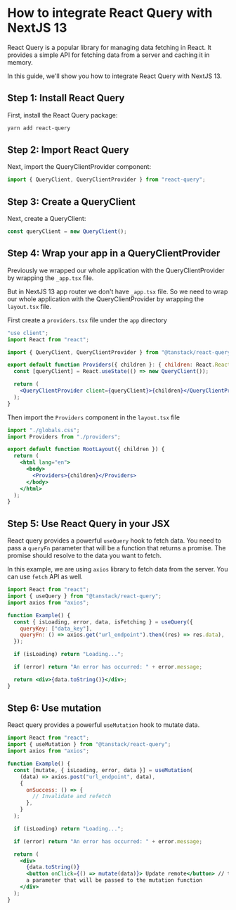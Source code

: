 # How to integrate React Query with NextJS 13

React Query is a popular library for managing data fetching in React. It provides a simple API for fetching data from a server and caching it in memory.

In this guide, we'll show you how to integrate React Query with NextJS 13.

## Step 1: Install React Query

First, install the React Query package:

```sh
yarn add react-query
```

## Step 2: Import React Query

Next, import the QueryClientProvider component:

```jsx
import { QueryClient, QueryClientProvider } from "react-query";
```

## Step 3: Create a QueryClient

Next, create a QueryClient:

```jsx
const queryClient = new QueryClient();
```

## Step 4: Wrap your app in a QueryClientProvider

Previously we wrapped our whole application with the QueryClientProvider by wrapping the `_app.tsx` file.

But in NextJS 13 app router we don't have `_app.tsx` file. So we need to wrap our whole application with the QueryClientProvider by wrapping the `layout.tsx` file.

First create a `providers.tsx` file under the `app` directory

```jsx
"use client";
import React from "react";

import { QueryClient, QueryClientProvider } from "@tanstack/react-query";

export default function Providers({ children }: { children: React.ReactNode }) {
  const [queryClient] = React.useState(() => new QueryClient());

  return (
    <QueryClientProvider client={queryClient}>{children}</QueryClientProvider>
  );
}
```

Then import the `Providers` component in the `layout.tsx` file

```jsx
import "./globals.css";
import Providers from "./providers";

export default function RootLayout({ children }) {
  return (
    <html lang="en">
      <body>
        <Providers>{children}</Providers>
      </body>
    </html>
  );
}
```

## Step 5: Use React Query in your JSX

React query provides a powerful `useQuery` hook to fetch data. You need to pass a `queryFn` parameter that will be a function that returns a promise. The promise should resolve to the data you want to fetch.

In this example, we are using `axios` library to fetch data from the server. You can use `fetch` API as well.

```jsx
import React from "react";
import { useQuery } from "@tanstack/react-query";
import axios from "axios";

function Example() {
  const { isLoading, error, data, isFetching } = useQuery({
    queryKey: ["data_key"],
    queryFn: () => axios.get("url_endpoint").then((res) => res.data),
  });

  if (isLoading) return "Loading...";

  if (error) return "An error has occurred: " + error.message;

  return <div>{data.toString()}</div>;
}
```

## Step 6: Use mutation

React query provides a powerful `useMutation` hook to mutate data.

```jsx
import React from "react";
import { useMutation } from "@tanstack/react-query";
import axios from "axios";

function Example() {
  const [mutate, { isLoading, error, data }] = useMutation(
    (data) => axios.post("url_endpoint", data),
    {
      onSuccess: () => {
        // Invalidate and refetch
      },
    }
  );

  if (isLoading) return "Loading...";

  if (error) return "An error has occurred: " + error.message;

  return (
    <div>
      {data.toString()}
      <button onClick={() => mutate(data)}> Update remote</button> // the data is
      a parameter that will be passed to the mutation function
    </div>
  );
}
```
